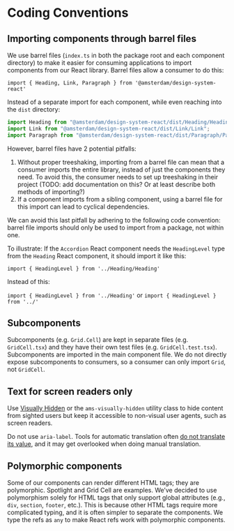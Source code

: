 # Coding Conventions

## Importing components through barrel files

We use barrel files (`index.ts` in both the package root and each component directory) to make it easier for consuming applications to import components from our React library.
Barrel files allow a consumer to do this:

`import { Heading, Link, Paragraph } from '@amsterdam/design-system-react'`

Instead of a separate import for each component, while even reaching into the `dist` directory:

```js
import Heading from "@amsterdam/design-system-react/dist/Heading/Heading";
import Link from "@amsterdam/design-system-react/dist/Link/Link";
import Paragraph from "@amsterdam/design-system-react/dist/Paragraph/Paragraph";
```

However, barrel files have 2 potential pitfalls:

1. Without proper treeshaking, importing from a barrel file can mean that a consumer imports the entire library, instead of just the components they need. To avoid this, the consumer needs to set up treeshaking in their project (TODO: add documentation on this? Or at least describe both methods of importing?)
2. If a component imports from a sibling component, using a barrel file for this import can lead to cyclical dependencies.

We can avoid this last pitfall by adhering to the following code convention: barrel file imports should only be used to import from a package, not within one.

To illustrate: If the `Accordion` React component needs the `HeadingLevel` type from the `Heading` React component, it should import it like this:

`import { HeadingLevel } from '../Heading/Heading'`

Instead of this:

`import { HeadingLevel } from '../Heading'` or `import { HeadingLevel } from '../'`

## Subcomponents

Subcomponents (e.g. `Grid.Cell`) are kept in separate files (e.g. `GridCell.tsx`) and they have their own test files (e.g. `GridCell.test.tsx`). Subcomponents are imported in the main component file. We do not directly expose subcomponents to consumers, so a consumer can only import `Grid`, not `GridCell`.

## Text for screen readers only

Use [Visually Hidden](https://designsystem.amsterdam/?path=/docs/components-containers-visually-hidden--docs) or the `ams-visually-hidden` utility class to hide content from sighted users but keep it accessible to non-visual user agents, such as screen readers.

Do not use `aria-label`. Tools for automatic translation often [do not translate its value](https://adrianroselli.com/2019/11/aria-label-does-not-translate.html), and it may get overlooked when doing manual translation.

## Polymorphic components

Some of our components can render different HTML tags; they are polymorphic.
Spotlight and Grid Cell are examples.
We’ve decided to use polymorphism solely for HTML tags that only support global attributes (e.g., `div`, `section`, `footer`, etc.).
This is because other HTML tags require more complicated typing, and it is often simpler to separate the components.
We type the refs as `any` to make React refs work with polymorphic components.
